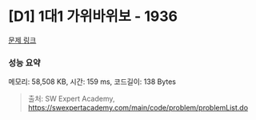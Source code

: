 # [D1] 1대1 가위바위보 - 1936 

[문제 링크](https://swexpertacademy.com/main/code/problem/problemDetail.do?contestProbId=AV5PjKXKALcDFAUq) 

### 성능 요약

메모리: 58,508 KB, 시간: 159 ms, 코드길이: 138 Bytes



> 출처: SW Expert Academy, https://swexpertacademy.com/main/code/problem/problemList.do